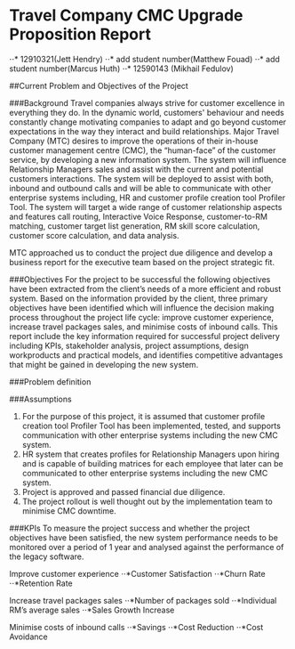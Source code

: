 # Travel Company CMC Upgrade Proposition Report 


⋅⋅* 12910321(Jett Hendry)
⋅⋅* add student number(Matthew Fouad)
⋅⋅* add student number(Marcus Huth)
⋅⋅* 12590143 (Mikhail Fedulov)


##Current Problem and Objectives of the Project

###Background
Travel companies always strive for customer excellence in everything they do. In the dynamic world, customers' behaviour 
and needs constantly change motivating companies to adapt and go beyond customer expectations in the way they interact and 
build relationships. Major Travel Company (MTC) desires to improve the operations of their in-house customer management 
centre (CMC), the “human-face” of the customer service, by developing a new information system. The system will influence 
Relationship Managers sales and assist with the current and potential customers interactions. The system will be deployed 
to assist with both, inbound and outbound calls and will be able to communicate with other enterprise systems including, 
HR and customer profile creation tool Profiler Tool. The system will target a wide range of customer relationship aspects 
and features call routing, Interactive Voice Response, customer-to-RM matching, customer target list generation, RM skill
score calculation, customer score calculation, and data analysis. 


MTC approached us to conduct the project due diligence and develop a business report for the executive team based on the 
project strategic fit. 


###Objectives 
For the project to be successful the following objectives have been extracted from the client’s needs of a more efficient 
and robust system. Based on the information provided by the client, three primary objectives have been identified which will
influence the decision making process throughout the project life cycle: improve customer experience, increase travel 
packages sales, and minimise costs of inbound calls. This report include the key information required for successful project
delivery including KPIs, stakeholder analysis, project assumptions, design workproducts and practical models, and 
identifies competitive advantages that might be gained in developing the new system.

###Problem definition 

###Assumptions
1. For the purpose of this project, it is assumed that customer profile creation tool Profiler Tool has been implemented,
tested, and supports communication with other enterprise systems including the new CMC system. 
2. HR system that creates profiles for Relationship Managers upon hiring and is capable of building matrices for each 
employee that later can be communicated to other enterprise systems including the new CMC system. 
3. Project is approved and passed financial due diligence.
4. The project rollout is well thought out by the implementation team to minimise CMC downtime. 



###KPIs
To measure the project success and whether the project objectives have been satisfied, the new system performance needs 
to be monitored over a period of 1 year and analysed against the performance of the legacy software. 

Improve customer experience
⋅⋅*Customer Satisfaction
⋅⋅*Churn Rate
⋅⋅*Retention Rate

Increase travel packages sales
⋅⋅*Number of packages sold
⋅⋅*Individual RM’s average sales
⋅⋅*Sales Growth Increase

Minimise costs of inbound calls
⋅⋅*Savings
⋅⋅*Cost Reduction
⋅⋅*Cost Avoidance


